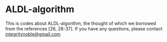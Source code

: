 # ALDL-algorithm
This is codes about ALDL-algorithm, the thought of which we borrowed from the references [26, 28-37]. If you have any questions, please contact  integritynoble@gmail.com
